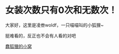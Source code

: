 # 女装次数只有0次和无数次！

大家好，这里是凌叁woldf，一只喵喵叫的小狐狸~

挺难看的，反正也不会有人看的对吧

[蠢狐狸的小窝]( https://www.woldf.top/ "蠢狐狸的小窝")
